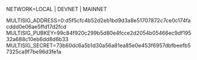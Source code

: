 NETWORK=LOCAL | DEVNET | MAINNET

MULTISIG_ADDRESS=0:d5f5cfc4b52d2eb1bd9d3a8e51707872c7ce0c174facddd0e06ae5ffd17d2fcd
MULTISIG_PUBKEY=99c84f920c299b5d80e4fcce2d2054b05466ec9df19532a688c10eb6dd8d6b33
MULTISIG_SECRET=73b60dc6a5b1d30a56a81ea85e0e453f6957dbfbeefb57325ca9f7be96d3fe1a

